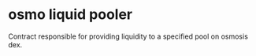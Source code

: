 # osmo liquid pooler

Contract responsible for providing liquidity to a specified pool on osmosis dex.

